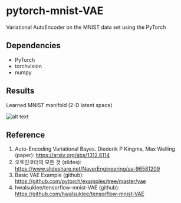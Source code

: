 # pytorch-mnist-VAE
Variational AutoEncoder on the MNIST data set using the PyTorch


## Dependencies
- PyTorch
- torchvision
- numpy

## Results
Learned MNIST manifold (2-D latent space)

![alt text](https://github.com/lyeoni/pytorch-mnist-VAE/blob/master/samples/sample_.png)

## Reference
1. Auto-Encoding Variational Bayes. Diederik P Kingma, Max Welling (paper): 
https://arxiv.org/abs/1312.6114
2. 오토인코더의 모든 것 (slides): 
https://www.slideshare.net/NaverEngineering/ss-96581209
3. Basic VAE Example (github): 
https://github.com/pytorch/examples/tree/master/vae
4. hwalsuklee/tensorflow-mnist-VAE (github): 
https://github.com/hwalsuklee/tensorflow-mnist-VAE
